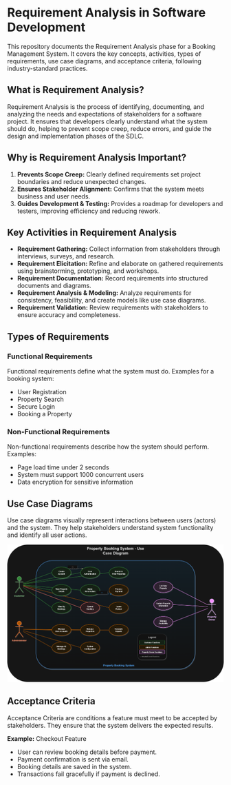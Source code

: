 # Requirement Analysis in Software Development

This repository documents the Requirement Analysis phase for a Booking Management System. It covers the key concepts, activities, types of requirements, use case diagrams, and acceptance criteria, following industry-standard practices.

## What is Requirement Analysis?

Requirement Analysis is the process of identifying, documenting, and analyzing the needs and expectations of stakeholders for a software project. It ensures that developers clearly understand what the system should do, helping to prevent scope creep, reduce errors, and guide the design and implementation phases of the SDLC.

## Why is Requirement Analysis Important?

1. **Prevents Scope Creep:** Clearly defined requirements set project boundaries and reduce unexpected changes.  
2. **Ensures Stakeholder Alignment:** Confirms that the system meets business and user needs.  
3. **Guides Development & Testing:** Provides a roadmap for developers and testers, improving efficiency and reducing rework.

## Key Activities in Requirement Analysis

- **Requirement Gathering:** Collect information from stakeholders through interviews, surveys, and research.  
- **Requirement Elicitation:** Refine and elaborate on gathered requirements using brainstorming, prototyping, and workshops.  
- **Requirement Documentation:** Record requirements into structured documents and diagrams.  
- **Requirement Analysis & Modeling:** Analyze requirements for consistency, feasibility, and create models like use case diagrams.  
- **Requirement Validation:** Review requirements with stakeholders to ensure accuracy and completeness.

## Types of Requirements

### Functional Requirements
Functional requirements define what the system must do. Examples for a booking system:  
- User Registration  
- Property Search  
- Secure Login  
- Booking a Property

### Non-Functional Requirements
Non-functional requirements describe how the system should perform. Examples:  
- Page load time under 2 seconds  
- System must support 1000 concurrent users  
- Data encryption for sensitive information

## Use Case Diagrams

Use case diagrams visually represent interactions between users (actors) and the system. They help stakeholders understand system functionality and identify all user actions.

![Booking System Use Case](alx-booking-uc.png)

## Acceptance Criteria

Acceptance Criteria are conditions a feature must meet to be accepted by stakeholders. They ensure that the system delivers the expected results.

**Example:** Checkout Feature  
- User can review booking details before payment.  
- Payment confirmation is sent via email.  
- Booking details are saved in the system.  
- Transactions fail gracefully if payment is declined.

